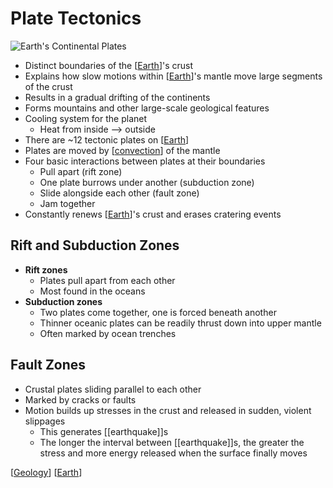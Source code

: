# Plate Tectonics

![Earth's Continental Plates](/assets/second-brain/2020-11-02-08-42-35.png)

- Distinct boundaries of the [[Earth]]'s crust
- Explains how slow motions within [[Earth]]'s mantle move large segments of the crust
- Results in a gradual drifting of the continents
- Forms mountains and other large-scale geological features
- Cooling system for the planet
  - Heat from inside --> outside
- There are ~12 tectonic plates on [[Earth]]
- Plates are moved by [[convection]] of the mantle
- Four basic interactions between plates at their boundaries
  - Pull apart (rift zone)
  - One plate burrows under another (subduction zone)
  - Slide alongside each other (fault zone)
  - Jam together
- Constantly renews [[Earth]]'s crust and erases cratering events

## Rift and Subduction Zones

- **Rift zones**
  - Plates pull apart from each other
  - Most found in the oceans
- **Subduction zones**
  - Two plates come together, one is forced beneath another
  - Thinner oceanic plates can be readily thrust down into upper mantle
  - Often marked by ocean trenches

## Fault Zones

- Crustal plates sliding parallel to each other
- Marked by cracks or faults
- Motion builds up stresses in the crust and released in sudden, violent slippages
  - This generates [[earthquake]]s
  - The longer the interval between [[earthquake]]s, the greater the stress and more energy released when the surface finally moves

[[Geology]] [[Earth]]

[//begin]: # "Autogenerated link references for markdown compatibility"
[Earth]: earth "Earth 🜨"
[Earth]: earth "Earth 🜨"
[Earth]: earth "Earth 🜨"
[convection]: convection "Convection"
[Earth]: earth "Earth 🜨"
[Geology]: geology "Geology"
[Earth]: earth "Earth 🜨"
[//end]: # "Autogenerated link references"